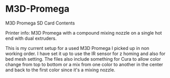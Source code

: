 # M3D-Promega
M3D Promega SD Card Contents

Printer info:
M3D Promega with a compound mixing nozzle on a single hot end with dual extruders.

This is my current setup for a used M3D Promega I picked up in non working order.  I have set it up to use the IR sensor for z homing and also for bed mesh setting.  The files also include something for Cura to allow color change from top to bottom or a mix from one color to another in the center and back to the first color since it's a mixing nozzle.
